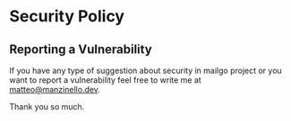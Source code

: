 # Security Policy

## Reporting a Vulnerability

If you have any type of suggestion about security in mailgo project or you want to report a vulnerability feel free to write me at <matteo@manzinello.dev>.

Thank you so much.
